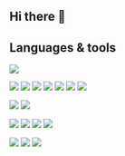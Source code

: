 ## Hi there 👋

## Languages & tools
<img src="https://img.shields.io/badge/Python-white?style=for-the-badge&logo=Python&logoColor=4682B4"/> 

<img src="https://img.shields.io/badge/fastapi-white?style=for-the-badge&logo=fastapi&logoColor=008B8B"/> <img src="https://img.shields.io/badge/django-white?style=for-the-badge&logo=django&logoColor=092E20"/> <img src="https://img.shields.io/badge/rabbitmq-white?style=for-the-badge&logo=rabbitmq&logoColor=FF6600"/> <img src="https://img.shields.io/badge/celery-white?style=for-the-badge&logo=celery&logoColor=37814A"/> <img src="https://img.shields.io/badge/nginx-white?style=for-the-badge&logo=nginx&logoColor=009639"/> <img src="https://img.shields.io/badge/postgresql-white?style=for-the-badge&logo=postgresql&logoColor=4169E1"/> <img src="https://img.shields.io/badge/docker-white?style=for-the-badge&logo=docker&logoColor=2496ED"/>

<img src="https://img.shields.io/badge/git-white?style=for-the-badge&logo=git&logoColor=F05032"/> <img src="https://img.shields.io/badge/gitlab-white?style=for-the-badge&logo=gitlab&logoColor=FC6D26"/>

<img src="https://img.shields.io/badge/dvc-white?style=for-the-badge&logo=dvc&logoColor=13ADC7"/> <img src="https://img.shields.io/badge/amazons3-white?style=for-the-badge&logo=amazons3&logoColor=569A31"/> <img src="https://img.shields.io/badge/mlflow-white?style=for-the-badge&logo=mlflow&logoColor=FC6D26"/> <img src="https://img.shields.io/badge/airflow-white?style=for-the-badge&logo=apacheairflow&logoColor=017CEE"/>

<img src="https://img.shields.io/badge/scikitlearn-white?style=for-the-badge&logo=scikitlearn&logoColor=F7931E"/> <img src="https://img.shields.io/badge/pytorch-white?style=for-the-badge&logo=pytorch&logoColor=EE4C2C"/> <img src="https://img.shields.io/badge/pandas-white?style=for-the-badge&logo=pandas&logoColor=150458"/>
